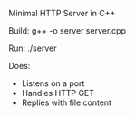 Minimal HTTP Server in C++

Build:
g++ -o server server.cpp

Run:
./server

Does:
- Listens on a port
- Handles HTTP GET
- Replies with file content
